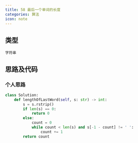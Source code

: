 ```yaml
---
title: 58 最后一个单词的长度
categories: 算法
icon: note
---
```


## 类型

`字符串`

## 思路及代码

### 个人思路

```python
class Solution:
    def lengthOfLastWord(self, s: str) -> int:
        s = s.rstrip()
        if len(s) == 0:
            return 0
        else:
            count = 0
            while count < len(s) and s[-1 - count] != ' ':
                count += 1
        return count

```


